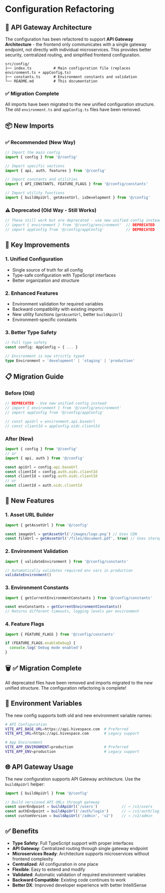 # Configuration Refactoring

## 🚀 API Gateway Architecture

The configuration has been refactored to support **API Gateway Architecture** - the frontend only communicates with a single gateway endpoint, not directly with individual microservices. This provides better security, centralized routing, and simplified frontend configuration.

```
src/config/
├── index.ts          # Main configuration file (replaces environment.ts + appConfig.ts)
├── constants.ts      # Environment constants and validation
└── README.md         # This documentation
```

### ✅ Migration Complete
All imports have been migrated to the new unified configuration structure. The old `environment.ts` and `appConfig.ts` files have been removed.

## 📦 New Imports

### ✅ Recommended (New Way)

```typescript
// Import the main config
import { config } from '@/config'

// Import specific sections
import { api, auth, features } from '@/config'

// Import constants and utilities
import { API_CONSTANTS, FEATURE_FLAGS } from '@/config/constants'

// Import utility functions
import { buildApiUrl, getAssetUrl, isDevelopment } from '@/config'
```

### ⚠️ Deprecated (Old Way - Still Works)

```typescript
// These still work but are deprecated - use new unified config instead
// import { environment } from '@/config/environment'  // DEPRECATED
// import appConfig from '@/config/appConfig'          // DEPRECATED
```

## 🎯 Key Improvements

### 1. **Unified Configuration**
- Single source of truth for all config
- Type-safe configuration with TypeScript interfaces
- Better organization and structure

### 2. **Enhanced Features**
- Environment validation for required variables
- Backward compatibility with existing imports
- New utility functions (`getAssetUrl`, better `buildApiUrl`)
- Environment-specific constants

### 3. **Better Type Safety**
```typescript
// Full type safety
const config: AppConfig = { ... }

// Environment is now strictly typed
type Environment = 'development' | 'staging' | 'production'
```

## 📋 Migration Guide

### Before (Old)
```typescript
// DEPRECATED - Use new unified config instead
// import { environment } from '@/config/environment'
// import appConfig from '@/config/appConfig'

// const apiUrl = environment.api.baseUrl
// const clientId = appConfig.oidc.clientId
```

### After (New)
```typescript
import { config } from '@/config'
// or
import { api, auth } from '@/config'

const apiUrl = config.api.baseUrl
const clientId = config.auth.oidc.clientId
const clientId = config.auth.oidc.clientId
// or
const clientId = auth.oidc.clientId
```

## 🔧 New Features

### 1. **Asset URL Builder**
```typescript
import { getAssetUrl } from '@/config'

const imageUrl = getAssetUrl('/images/logo.png') // Uses CDN
const fileUrl = getAssetUrl('/files/document.pdf', true) // Uses storage
```

### 2. **Environment Validation**
```typescript
import { validateEnvironment } from '@/config/constants'

// Automatically validates required env vars in production
validateEnvironment()
```

### 3. **Environment Constants**
```typescript
import { getCurrentEnvironmentConstants } from '@/config/constants'

const envConstants = getCurrentEnvironmentConstants()
// Returns different timeouts, logging levels per environment
```

### 4. **Feature Flags**
```typescript
import { FEATURE_FLAGS } from '@/config/constants'

if (FEATURE_FLAGS.enableDebug) {
  console.log('Debug mode enabled')
}
```

## 🗑️ ✅ Migration Complete

All deprecated files have been removed and imports migrated to the new unified structure. The configuration refactoring is complete!

## 🔄 Environment Variables

The new config supports both old and new environment variable names:

```bash
# API Configuration
VITE_API_BASE_URL=https://api.hivespace.com  # Preferred
VITE_API_URL=https://api.hivespace.com       # Legacy support

# App Environment  
VITE_APP_ENVIRONMENT=production              # Preferred
VITE_APP_ENV=production                      # Legacy support
```

## 🌐 API Gateway Usage

The new configuration supports API Gateway architecture. Use the `buildApiUrl` helper:

```typescript
import { buildApiUrl } from '@/config'

// Build versioned API URLs through gateway
const userEndpoint = buildApiUrl('/users')           // → /v1/users
const authEndpoint = buildApiUrl('/auth/login')      // → /v1/auth/login
const customVersion = buildApiUrl('/admin', 'v2')    // → /v2/admin
```

## ✅ Benefits

- **Type Safety**: Full TypeScript support with proper interfaces
- **API Gateway**: Centralized routing through single gateway endpoint
- **Microservices Ready**: Architecture supports microservices without frontend complexity
- **Centralized**: All configuration in one place
- **Flexible**: Easy to extend and modify
- **Validated**: Automatic validation of required environment variables
- **Backward Compatible**: Existing code continues to work
- **Better DX**: Improved developer experience with better IntelliSense